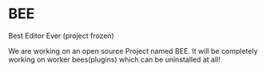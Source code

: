 # BEE
Best Editor Ever (project frozen)

We are working on an open source Project named BEE.  It will be completely working on worker bees(plugins) which can be uninstalled at all!
